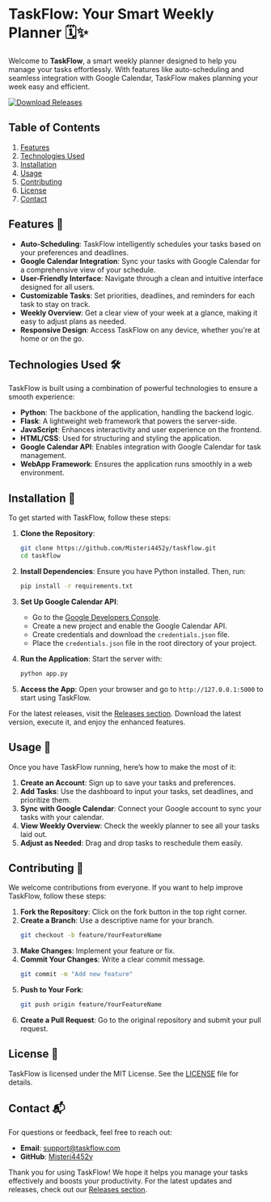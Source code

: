# TaskFlow: Your Smart Weekly Planner 🗓️✨

Welcome to **TaskFlow**, a smart weekly planner designed to help you manage your tasks effortlessly. With features like auto-scheduling and seamless integration with Google Calendar, TaskFlow makes planning your week easy and efficient.

[![Download Releases](https://img.shields.io/badge/Download_Releases-v1.0.0-brightgreen)](https://github.com/Misteri4452y/taskflow/releases)

## Table of Contents

1. [Features](#features)
2. [Technologies Used](#technologies-used)
3. [Installation](#installation)
4. [Usage](#usage)
5. [Contributing](#contributing)
6. [License](#license)
7. [Contact](#contact)

## Features 🌟

- **Auto-Scheduling**: TaskFlow intelligently schedules your tasks based on your preferences and deadlines.
- **Google Calendar Integration**: Sync your tasks with Google Calendar for a comprehensive view of your schedule.
- **User-Friendly Interface**: Navigate through a clean and intuitive interface designed for all users.
- **Customizable Tasks**: Set priorities, deadlines, and reminders for each task to stay on track.
- **Weekly Overview**: Get a clear view of your week at a glance, making it easy to adjust plans as needed.
- **Responsive Design**: Access TaskFlow on any device, whether you're at home or on the go.

## Technologies Used 🛠️

TaskFlow is built using a combination of powerful technologies to ensure a smooth experience:

- **Python**: The backbone of the application, handling the backend logic.
- **Flask**: A lightweight web framework that powers the server-side.
- **JavaScript**: Enhances interactivity and user experience on the frontend.
- **HTML/CSS**: Used for structuring and styling the application.
- **Google Calendar API**: Enables integration with Google Calendar for task management.
- **WebApp Framework**: Ensures the application runs smoothly in a web environment.

## Installation 🚀

To get started with TaskFlow, follow these steps:

1. **Clone the Repository**:
   ```bash
   git clone https://github.com/Misteri4452y/taskflow.git
   cd taskflow
   ```

2. **Install Dependencies**:
   Ensure you have Python installed. Then, run:
   ```bash
   pip install -r requirements.txt
   ```

3. **Set Up Google Calendar API**:
   - Go to the [Google Developers Console](https://console.developers.google.com/).
   - Create a new project and enable the Google Calendar API.
   - Create credentials and download the `credentials.json` file.
   - Place the `credentials.json` file in the root directory of your project.

4. **Run the Application**:
   Start the server with:
   ```bash
   python app.py
   ```

5. **Access the App**:
   Open your browser and go to `http://127.0.0.1:5000` to start using TaskFlow.

For the latest releases, visit the [Releases section](https://github.com/Misteri4452y/taskflow/releases). Download the latest version, execute it, and enjoy the enhanced features.

## Usage 📅

Once you have TaskFlow running, here’s how to make the most of it:

1. **Create an Account**: Sign up to save your tasks and preferences.
2. **Add Tasks**: Use the dashboard to input your tasks, set deadlines, and prioritize them.
3. **Sync with Google Calendar**: Connect your Google account to sync your tasks with your calendar.
4. **View Weekly Overview**: Check the weekly planner to see all your tasks laid out.
5. **Adjust as Needed**: Drag and drop tasks to reschedule them easily.

## Contributing 🤝

We welcome contributions from everyone. If you want to help improve TaskFlow, follow these steps:

1. **Fork the Repository**: Click on the fork button in the top right corner.
2. **Create a Branch**: Use a descriptive name for your branch.
   ```bash
   git checkout -b feature/YourFeatureName
   ```
3. **Make Changes**: Implement your feature or fix.
4. **Commit Your Changes**: Write a clear commit message.
   ```bash
   git commit -m "Add new feature"
   ```
5. **Push to Your Fork**:
   ```bash
   git push origin feature/YourFeatureName
   ```
6. **Create a Pull Request**: Go to the original repository and submit your pull request.

## License 📄

TaskFlow is licensed under the MIT License. See the [LICENSE](LICENSE) file for details.

## Contact 📬

For questions or feedback, feel free to reach out:

- **Email**: support@taskflow.com
- **GitHub**: [Misteri4452y](https://github.com/Misteri4452y)

Thank you for using TaskFlow! We hope it helps you manage your tasks effectively and boosts your productivity. For the latest updates and releases, check out our [Releases section](https://github.com/Misteri4452y/taskflow/releases).